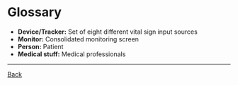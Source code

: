 # Glossary

- **Device/Tracker:** Set of eight different vital sign input sources
- **Monitor:** Consolidated monitoring screen
- **Person:** Patient
- **Medical stuff:** Medical professionals

---

[Back](./README.md)
